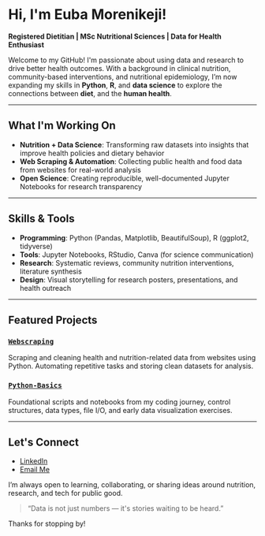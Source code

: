 # Hi, I'm Euba Morenikeji!

**Registered Dietitian | MSc Nutritional Sciences | Data for Health Enthusiast**

Welcome to my GitHub! I'm passionate about using data and research to drive better health outcomes. With a background in clinical nutrition, community-based interventions, and nutritional epidemiology, I’m now expanding my skills in **Python**, **R**, and **data science** to explore the connections between **diet**, and the **human health**.

---

## What I'm Working On

- **Nutrition + Data Science**: Transforming raw datasets into insights that improve health policies and dietary behavior
- **Web Scraping & Automation**: Collecting public health and food data from websites for real-world analysis
- **Open Science**: Creating reproducible, well-documented Jupyter Notebooks for research transparency

---

## Skills & Tools

- **Programming**: Python (Pandas, Matplotlib, BeautifulSoup), R (ggplot2, tidyverse)
- **Tools**: Jupyter Notebooks, RStudio, Canva (for science communication)
- **Research**: Systematic reviews, community nutrition interventions, literature synthesis
- **Design**: Visual storytelling for research posters, presentations, and health outreach

---

## Featured Projects

### [`Webscraping`](https://github.com/euba-lola/webscraping)
Scraping and cleaning health and nutrition-related data from websites using Python. Automating repetitive tasks and storing clean datasets for analysis.

### [`Python-Basics`](https://github.com/euba-lola/Python-Basics)
Foundational scripts and notebooks from my coding journey, control structures, data types, file I/O, and early data visualization exercises.

---

## Let's Connect

- [LinkedIn]((https://www.linkedin.com/in/morenikeji-euba-92a125190/))
- [Email Me](morenikejieuba@gmail.com)

I’m always open to learning, collaborating, or sharing ideas around nutrition, research, and tech for public good.

> “Data is not just numbers — it's stories waiting to be heard.”

Thanks for stopping by!
